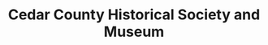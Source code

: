 ---
layout: repo
title: "Cedar County Historical Society and Museum"
id: 11393
permalink: repos/11393/
---